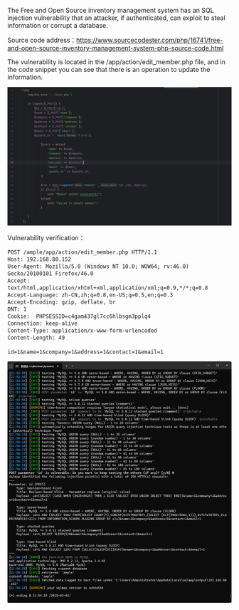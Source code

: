 



The Free and Open Source inventory management system has an SQL injection vulnerability that an attacker, if authenticated, can exploit to steal information or corrupt a database.





Source code address：https://www.sourcecodester.com/php/16741/free-and-open-source-inventory-management-system-php-source-code.html



The vulnerability is located in the /app/action/edit_member.php file, and in the code snippet you can see that there is an operation to update the information.

![image-20250326144424677](images/image-20250326144424677.png)





Vulnerability verification：

```
POST /ample/app/action/edit_member.php HTTP/1.1
Host: 192.168.80.152
User-Agent: Mozilla/5.0 (Windows NT 10.0; WOW64; rv:46.0) Gecko/20100101 Firefox/46.0
Accept: text/html,application/xhtml+xml,application/xml;q=0.9,*/*;q=0.8
Accept-Language: zh-CN,zh;q=0.8,en-US;q=0.5,en;q=0.3
Accept-Encoding: gzip, deflate, br
DNT: 1
Cookie:  PHPSESSID=c4gam437gl7cc6hlbsgm3pplq4
Connection: keep-alive
Content-Type: application/x-www-form-urlencoded
Content-Length: 49

id=1&name=1&company=1&address=1&contact=1&email=1
```

 ![image-20250326144352506](images/image-20250326144352506.png)



































